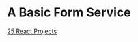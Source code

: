 # A Basic Form Service

[25 React Projects](http://sean-smith.me/assets/portfolio/25-react-projects/index.html)